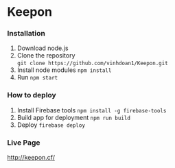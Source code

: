 # Keepon
### Installation

1) Download node.js
2) Clone the repository  
`git clone https://github.com/vinhdoan1/Keepon.git`  
3) Install node modules
`npm install`  
4) Run
`npm start`  

### How to deploy
1) Install Firebase tools
`npm install -g firebase-tools`
2) Build app for deployment
`npm run build`
3) Deploy
`firebase deploy`

### Live Page
http://keepon.cf/
